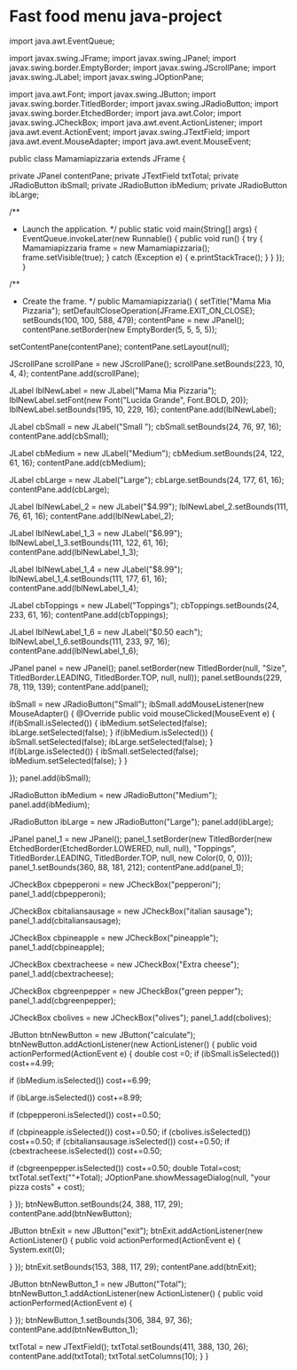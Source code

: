 # Fast food menu java-project
import java.awt.EventQueue;

import javax.swing.JFrame;
import javax.swing.JPanel;
import javax.swing.border.EmptyBorder;
import javax.swing.JScrollPane;
import javax.swing.JLabel;
import javax.swing.JOptionPane;

import java.awt.Font;
import javax.swing.JButton;
import javax.swing.border.TitledBorder;
import javax.swing.JRadioButton;
import javax.swing.border.EtchedBorder;
import java.awt.Color;
import javax.swing.JCheckBox;
import java.awt.event.ActionListener;
import java.awt.event.ActionEvent;
import javax.swing.JTextField;
import java.awt.event.MouseAdapter;
import java.awt.event.MouseEvent;

public class Mamamiapizzaria extends JFrame {

private JPanel contentPane;
private JTextField txtTotal;
private JRadioButton ibSmall;
private JRadioButton ibMedium;
private JRadioButton ibLarge;



/**
* Launch the application.
*/
public static void main(String[] args) {
EventQueue.invokeLater(new Runnable() {
public void run() {
try {
Mamamiapizzaria frame = new Mamamiapizzaria();
frame.setVisible(true);
} catch (Exception e) {
e.printStackTrace();
}
}
});
}

/**
* Create the frame.
*/
public Mamamiapizzaria() {
setTitle("Mama Mia Pizzaria");
setDefaultCloseOperation(JFrame.EXIT_ON_CLOSE);
setBounds(100, 100, 588, 479);
contentPane = new JPanel();
contentPane.setBorder(new EmptyBorder(5, 5, 5, 5));

setContentPane(contentPane);
contentPane.setLayout(null);

JScrollPane scrollPane = new JScrollPane();
scrollPane.setBounds(223, 10, 4, 4);
contentPane.add(scrollPane);

JLabel lblNewLabel = new JLabel("Mama Mia Pizzaria");
lblNewLabel.setFont(new Font("Lucida Grande", Font.BOLD, 20));
lblNewLabel.setBounds(195, 10, 229, 16);
contentPane.add(lblNewLabel);

JLabel cbSmall = new JLabel("Small     ");
cbSmall.setBounds(24, 76, 97, 16);
contentPane.add(cbSmall);

JLabel cbMedium = new JLabel("Medium");
cbMedium.setBounds(24, 122, 61, 16);
contentPane.add(cbMedium);

JLabel cbLarge = new JLabel("Large");
cbLarge.setBounds(24, 177, 61, 16);
contentPane.add(cbLarge);

JLabel lblNewLabel_2 = new JLabel("$4.99");
lblNewLabel_2.setBounds(111, 76, 61, 16);
contentPane.add(lblNewLabel_2);

JLabel lblNewLabel_1_3 = new JLabel("$6.99");
lblNewLabel_1_3.setBounds(111, 122, 61, 16);
contentPane.add(lblNewLabel_1_3);

JLabel lblNewLabel_1_4 = new JLabel("$8.99");
lblNewLabel_1_4.setBounds(111, 177, 61, 16);
contentPane.add(lblNewLabel_1_4);

JLabel cbToppings = new JLabel("Toppings");
cbToppings.setBounds(24, 233, 61, 16);
contentPane.add(cbToppings);

JLabel lblNewLabel_1_6 = new JLabel("$0.50 each");
lblNewLabel_1_6.setBounds(111, 233, 97, 16);
contentPane.add(lblNewLabel_1_6);

JPanel panel = new JPanel();
panel.setBorder(new TitledBorder(null, "Size", TitledBorder.LEADING, TitledBorder.TOP, null, null));
panel.setBounds(229, 78, 119, 139);
contentPane.add(panel);

ibSmall = new JRadioButton("Small");
ibSmall.addMouseListener(new MouseAdapter() {
@Override
public void mouseClicked(MouseEvent e) {
if(ibSmall.isSelected()) {
ibMedium.setSelected(false);
ibLarge.setSelected(false);
}
if(ibMedium.isSelected()) {
ibSmall.setSelected(false);
ibLarge.setSelected(false);
}
if(ibLarge.isSelected()) {
ibSmall.setSelected(false);
ibMedium.setSelected(false);
}
}

});
panel.add(ibSmall);

JRadioButton ibMedium = new JRadioButton("Medium");
panel.add(ibMedium);

JRadioButton ibLarge = new JRadioButton("Large");
panel.add(ibLarge);

JPanel panel_1 = new JPanel();
panel_1.setBorder(new TitledBorder(new EtchedBorder(EtchedBorder.LOWERED, null, null), "Toppings", TitledBorder.LEADING, TitledBorder.TOP, null, new Color(0, 0, 0)));
panel_1.setBounds(360, 88, 181, 212);
contentPane.add(panel_1);

JCheckBox cbpepperoni = new JCheckBox("pepperoni");
panel_1.add(cbpepperoni);

JCheckBox cbitaliansausage = new JCheckBox("italian sausage");
panel_1.add(cbitaliansausage);

JCheckBox cbpineapple = new JCheckBox("pineapple");
panel_1.add(cbpineapple);

JCheckBox cbextracheese = new JCheckBox("Extra cheese");
panel_1.add(cbextracheese);

JCheckBox cbgreenpepper = new JCheckBox("green pepper");
panel_1.add(cbgreenpepper);

JCheckBox cbolives = new JCheckBox("olives");
panel_1.add(cbolives);

JButton btnNewButton = new JButton("calculate");
btnNewButton.addActionListener(new ActionListener() {
public void actionPerformed(ActionEvent e) {
double cost =0;
if (ibSmall.isSelected())
cost+=4.99;

if (ibMedium.isSelected())
cost+=6.99;

if (ibLarge.isSelected())
cost+=8.99;

if (cbpepperoni.isSelected())
cost+=0.50;

if (cbpineapple.isSelected())
cost+=0.50;
if (cbolives.isSelected())
cost+=0.50;
if (cbitaliansausage.isSelected())
cost+=0.50;
if (cbextracheese.isSelected())
cost+=0.50;

if (cbgreenpepper.isSelected())
cost+=0.50;
double Total=cost;
txtTotal.setText(""+Total);
JOptionPane.showMessageDialog(null, "your pizza costs" + cost);

}
});
btnNewButton.setBounds(24, 388, 117, 29);
contentPane.add(btnNewButton);

JButton btnExit = new JButton("exit");
btnExit.addActionListener(new ActionListener() {
public void actionPerformed(ActionEvent e) {
System.exit(0);

}
});
btnExit.setBounds(153, 388, 117, 29);
contentPane.add(btnExit);

JButton btnNewButton_1 = new JButton("Total");
btnNewButton_1.addActionListener(new ActionListener() {
public void actionPerformed(ActionEvent e) {

}
});
btnNewButton_1.setBounds(306, 384, 97, 36);
contentPane.add(btnNewButton_1);

txtTotal = new JTextField();
txtTotal.setBounds(411, 388, 130, 26);
contentPane.add(txtTotal);
txtTotal.setColumns(10);
}
}
